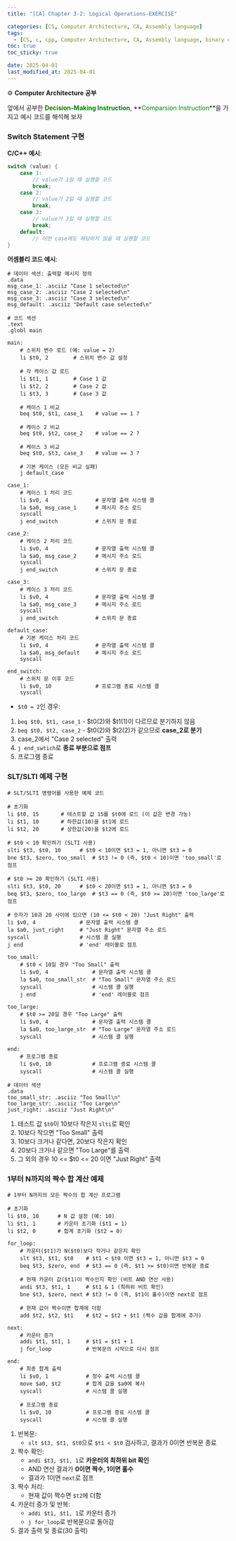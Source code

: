 ```yaml
---
title: "[CA] Chapter 3-2: Logical Operations-EXERCISE"

categories: [CS, Computer Architecture, CA, Assembly language]
tags:
  - [CS, c, cpp, Computer Architecture, CA, Assembly language, binary code]
toc: true
toc_sticky: true

date: 2025-04-01
last_modified_at: 2025-04-01
---
```

⚙ **Computer Architecture 공부**

앞에서 공부한 **<span style="color: #008000">Decision-Making Instruction</span>**, **<span style="color: #008000">Comparsion Instruction</span>**을 가지고 예시 코드를 해석해 보자

### Switch Statement 구현
__C/C++ 예시__:  
```c
switch (value) {
    case 1:
        // value가 1일 때 실행할 코드
        break;
    case 2:
        // value가 2일 때 실행할 코드
        break;
    case 3:
        // value가 3일 때 실행할 코드
        break;
    default:
        // 어떤 case에도 해당하지 않을 때 실행할 코드
}
```

__어셈블리 코드 예시__:  
```assembly
# 데이터 섹션: 출력할 메시지 정의
.data
msg_case_1: .asciiz "Case 1 selected\n"
msg_case_2: .asciiz "Case 2 selected\n"
msg_case_3: .asciiz "Case 3 selected\n"
msg_default: .asciiz "Default case selected\n"

# 코드 섹션
.text
.globl main

main:
    # 스위치 변수 로드 (예: value = 2)
    li $t0, 2        # 스위치 변수 값 설정
    
    # 각 케이스 값 로드
    li $t1, 1        # Case 1 값
    li $t2, 2        # Case 2 값
    li $t3, 3        # Case 3 값
    
    # 케이스 1 비교
    beq $t0, $t1, case_1    # value == 1 ?
    
    # 케이스 2 비교
    beq $t0, $t2, case_2    # value == 2 ?
    
    # 케이스 3 비교
    beq $t0, $t3, case_3    # value == 3 ?
    
    # 기본 케이스 (모든 비교 실패)
    j default_case
    
case_1:
    # 케이스 1 처리 코드
    li $v0, 4               # 문자열 출력 시스템 콜
    la $a0, msg_case_1      # 메시지 주소 로드
    syscall
    j end_switch            # 스위치 문 종료
    
case_2:
    # 케이스 2 처리 코드
    li $v0, 4               # 문자열 출력 시스템 콜
    la $a0, msg_case_2      # 메시지 주소 로드
    syscall
    j end_switch            # 스위치 문 종료
    
case_3:
    # 케이스 3 처리 코드
    li $v0, 4               # 문자열 출력 시스템 콜
    la $a0, msg_case_3      # 메시지 주소 로드
    syscall
    j end_switch            # 스위치 문 종료
    
default_case:
    # 기본 케이스 처리 코드
    li $v0, 4               # 문자열 출력 시스템 콜
    la $a0, msg_default     # 메시지 주소 로드
    syscall
    
end_switch:
    # 스위치 문 이후 코드
    li $v0, 10              # 프로그램 종료 시스템 콜
    syscall
```
* `$t0 = 2`인 경우:  
1. `beq $t0, $t1, case_1` - $t0(2)와 $t1(1)이 다르므로 분기하지 않음
2. `beq $t0, $t2, case_2` - $t0(2)와 $t2(2)가 같으므로 **case_2로 분기**
3. case_2에서 "Case 2 selected" 출력
4. `j end_swtich`로 **종료 부분으로 점프**
5. 프로그램 종료

### SLT/SLTI 예제 구현
```assembly
# SLT/SLTI 명령어를 사용한 예제 코드

# 초기화
li $t0, 15       # 테스트할 값 15를 $t0에 로드 (이 값은 변경 가능)
li $t1, 10       # 하한값(10)을 $t1에 로드
li $t2, 20       # 상한값(20)을 $t2에 로드

# $t0 < 10 확인하기 (SLTI 사용)
slti $t3, $t0, 10      # $t0 < 10이면 $t3 = 1, 아니면 $t3 = 0
bne $t3, $zero, too_small  # $t3 != 0 (즉, $t0 < 10)이면 'too_small'로 점프

# $t0 >= 20 확인하기 (SLTI 사용)
slti $t3, $t0, 20      # $t0 < 20이면 $t3 = 1, 아니면 $t3 = 0
beq $t3, $zero, too_large  # $t3 == 0 (즉, $t0 >= 20)이면 'too_large'로 점프

# 숫자가 10과 20 사이에 있으면 (10 <= $t0 < 20) "Just Right" 출력
li $v0, 4              # 문자열 출력 시스템 콜
la $a0, just_right     # "Just Right" 문자열 주소 로드
syscall                # 시스템 콜 실행
j end                  # 'end' 레이블로 점프

too_small:
    # $t0 < 10일 경우 "Too Small" 출력
    li $v0, 4              # 문자열 출력 시스템 콜
    la $a0, too_small_str  # "Too Small" 문자열 주소 로드
    syscall                # 시스템 콜 실행
    j end                  # 'end' 레이블로 점프

too_large:
    # $t0 >= 20일 경우 "Too Large" 출력
    li $v0, 4              # 문자열 출력 시스템 콜
    la $a0, too_large_str  # "Too Large" 문자열 주소 로드
    syscall                # 시스템 콜 실행

end:
    # 프로그램 종료
    li $v0, 10             # 프로그램 종료 시스템 콜
    syscall                # 시스템 콜 실행

# 데이터 섹션
.data
too_small_str: .asciiz "Too Small\n"
too_large_str: .asciiz "Too Large\n"
just_right: .asciiz "Just Right\n"
```
1. 테스트 값 `$t0`이 10보다 작은지 `slti`로 확인
2. 10보다 작으면 "Too Small" 출력
3. 10보다 크거나 같다면, 20보다 작은지 확인
4. 20보다 크거나 같으면 "Too Large"를 출력
5. 그 외의 경우 10 <= $t0 <= 20 이면 "Just Right" 출력

### 1부터 N까지의 짝수 합 계산 예제
```assembly
# 1부터 N까지의 모든 짝수의 합 계산 프로그램

# 초기화
li $t0, 10      # N 값 설정 (예: 10)
li $t1, 1       # 카운터 초기화 ($t1 = 1)
li $t2, 0       # 합계 초기화 ($t2 = 0)

for_loop:
    # 카운터($t1)가 N($t0)보다 작거나 같은지 확인
    slt $t3, $t1, $t0    # $t1 < $t0 이면 $t3 = 1, 아니면 $t3 = 0
    beq $t3, $zero, end  # $t3 == 0 (즉, $t1 >= $t0)이면 반복문 종료

    # 현재 카운터 값($t1)이 짝수인지 확인 (비트 AND 연산 사용)
    andi $t3, $t1, 1     # $t1 & 1 (최하위 비트 확인)
    bne $t3, $zero, next # $t3 != 0 (즉, $t1이 홀수)이면 next로 점프

    # 현재 값이 짝수이면 합계에 더함
    add $t2, $t2, $t1    # $t2 = $t2 + $t1 (짝수 값을 합계에 추가)

next:
    # 카운터 증가
    addi $t1, $t1, 1     # $t1 = $t1 + 1
    j for_loop           # 반복문의 시작으로 다시 점프

end:
    # 최종 합계 출력
    li $v0, 1            # 정수 출력 시스템 콜
    move $a0, $t2        # 합계 값을 $a0에 복사
    syscall              # 시스템 콜 실행

    # 프로그램 종료
    li $v0, 10           # 프로그램 종료 시스템 콜
    syscall              # 시스템 콜 실행
```
1. 반복문:
   * `slt $t3, $t1, $t0`으로 `$t1 < $t0` 검사하고, 결과가 0이면 반복문 종료
2. 짝수 확인:
   * `andi $t3, $t1, 1`로 **카운터의 최하위 bit 확인**
   * AND 연산 결과가 **0이면 짝수, 1이면 홀수**
   * 결과가 1이면 `next`로 점프
3. 짝수 처리:
   * 현재 값이 짝수면 `$t2`에 더함
4. 카운터 증가 및 반복:
   * `addi $t1, $t1, 1`로 카운터 증가
   * `j for_loop`로 반복문으로 돌아감
5. 결과 출력 및 종료(30 출력)